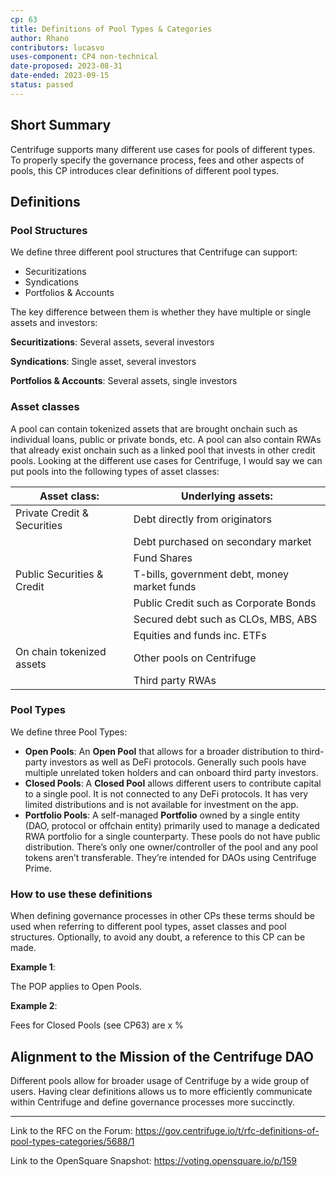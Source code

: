 ```yaml
---
cp: 63
title: Definitions of Pool Types & Categories 
author: Rhano
contributors: lucasvo
uses-component: CP4 non-technical
date-proposed: 2023-08-31
date-ended: 2023-09-15
status: passed
---
```


## Short Summary
Centrifuge supports many different use cases for pools of different types. To properly specify the governance process, fees and other aspects of pools, this CP introduces clear definitions of different pool types.

## Definitions
### Pool Structures
We define three different pool structures that Centrifuge can support:

- Securitizations
- Syndications
- Portfolios & Accounts
  
The key difference between them is whether they have multiple or single assets and investors:

**Securitizations**: Several assets, several investors

**Syndications**: Single asset, several investors

**Portfolios & Accounts**: Several assets, single investors

### Asset classes
A pool can contain tokenized assets that are brought onchain such as individual loans, public or private bonds, etc. A pool can also contain RWAs that already exist onchain such as a linked pool that invests in other credit pools. Looking at the different use cases for Centrifuge, I would say we can put pools into the following types of asset classes:

|Asset class:|Underlying assets:|
| --- | --- |
|Private Credit & Securities|Debt directly from originators|
||Debt purchased on secondary market|
||Fund Shares|
|Public Securities & Credit|T-bills, government debt, money market funds|
||Public Credit such as Corporate Bonds|
||Secured debt such as CLOs, MBS, ABS|
||Equities and funds inc. ETFs|
|On chain tokenized assets|Other pools on Centrifuge|
||Third party RWAs|

### Pool Types

We define three Pool Types:

- **Open Pools**: An **Open Pool** that allows for a broader distribution to third-party investors as well as DeFi protocols. Generally such pools have multiple unrelated token holders and can onboard third party investors.
- **Closed Pools**: A **Closed Pool** allows different users to contribute capital to a single pool. It is not connected to any DeFi protocols. It has very limited distributions and is not available for investment on the app.
- **Portfolio Pools**: A self-managed **Portfolio** owned by a single entity (DAO, protocol or offchain entity) primarily used to manage a dedicated RWA portfolio for a single counterparty. These pools do not have public distribution. There’s only one owner/controller of the pool and any pool tokens aren’t transferable. They’re intended for DAOs using Centrifuge Prime.

### How to use these definitions
When defining governance processes in other CPs these terms should be used when referring to different pool types, asset classes and pool structures. Optionally, to avoid any doubt, a reference to this CP can be made.

**Example 1**:

The POP applies to Open Pools.

**Example 2**:

Fees for Closed Pools (see CP63) are x %

## Alignment to the Mission of the Centrifuge DAO
Different pools allow for broader usage of Centrifuge by a wide group of users. Having clear definitions allows us to more efficiently communicate within Centrifuge and define governance processes more succinctly.

------------------

Link to the RFC on the Forum: https://gov.centrifuge.io/t/rfc-definitions-of-pool-types-categories/5688/1

Link to the OpenSquare Snapshot: https://voting.opensquare.io/p/159
